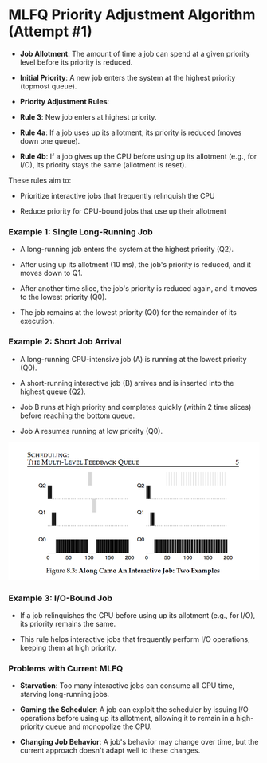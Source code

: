 # **MLFQ Priority Adjustment Algorithm (Attempt #1)**

- **Job Allotment**: The amount of time a job can spend at a given priority level before its priority is reduced.

- **Initial Priority**: A new job enters the system at the highest priority (topmost queue).

- **Priority Adjustment Rules**:

- **Rule 3**: New job enters at highest priority.

- **Rule 4a**: If a job uses up its allotment, its priority is reduced (moves down one queue).

- **Rule 4b**: If a job gives up the CPU before using up its allotment (e.g., for I/O), its priority stays the same (allotment is reset).

These rules aim to:

- Prioritize interactive jobs that frequently relinquish the CPU

- Reduce priority for CPU-bound jobs that use up their allotment

### **Example 1: Single Long-Running Job**

- A long-running job enters the system at the highest priority (Q2).

- After using up its allotment (10 ms), the job's priority is reduced, and it moves down to Q1.

- After another time slice, the job's priority is reduced again, and it moves to the lowest priority (Q0).

- The job remains at the lowest priority (Q0) for the remainder of its execution.

### **Example 2: Short Job Arrival**

- A long-running CPU-intensive job (A) is running at the lowest priority (Q0).

- A short-running interactive job (B) arrives and is inserted into the highest queue (Q2).

- Job B runs at high priority and completes quickly (within 2 time slices) before reaching the bottom queue.

- Job A resumes running at low priority (Q0).

![alt_test](chapter-8-2.png)
### **Example 3: I/O-Bound Job**

- If a job relinquishes the CPU before using up its allotment (e.g., for I/O), its priority remains the same.

- This rule helps interactive jobs that frequently perform I/O operations, keeping them at high priority.

### **Problems with Current MLFQ**

- **Starvation**: Too many interactive jobs can consume all CPU time, starving long-running jobs.

- **Gaming the Scheduler**: A job can exploit the scheduler by issuing I/O operations before using up its allotment, allowing it to remain in a high-priority queue and monopolize the CPU.

- **Changing Job Behavior**: A job's behavior may change over time, but the current approach doesn't adapt well to these changes.